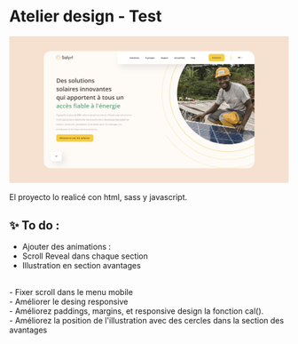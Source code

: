 # Atelier design - Test

![Design preview ](./assets/atelier-design-test-preview.png)

El proyecto lo realicé con html, sass y javascript.


## ✨ To do :
- Ajouter des animations :
- Scroll Reveal dans chaque section
- Illustration en section avantages
<br>
- Fixer scroll dans le menu mobile
<br>
- Améliorer le desing responsive
<br>
- Améliorez paddings, margins, et responsive design la fonction cal().
<br>
- Améliorez la position de l'illustration avec des cercles dans la section des avantages




